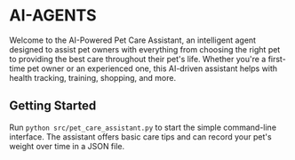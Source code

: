 # AI-AGENTS
Welcome to the AI-Powered Pet Care Assistant, an intelligent agent designed to assist pet owners with everything from choosing the right pet to providing the best care throughout their pet's life. Whether you're a first-time pet owner or an experienced one, this AI-driven assistant helps with health tracking, training, shopping, and more.

## Getting Started

Run `python src/pet_care_assistant.py` to start the simple command-line interface. The assistant offers basic care tips and can record your pet's weight over time in a JSON file.
